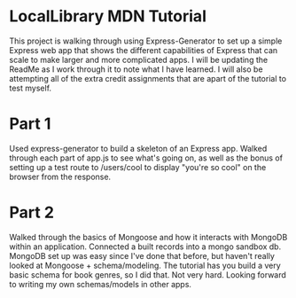 # LocalLibrary MDN Tutorial

This project is walking through using Express-Generator to set up a simple
Express web app that shows the different capabilities of Express that can scale
to make larger and more complicated apps. I will be updating the ReadMe as I
work through it to note what I have learned. I will also be attempting all of
the extra credit assignments that are apart of the tutorial to test myself.

# Part 1

Used express-generator to build a skeleton of an Express app. Walked through
each part of app.js to see what's going on, as well as the bonus of setting up a
test route to /users/cool to display "you're so cool" on the browser from the
response.

# Part 2

Walked through the basics of Mongoose and how it interacts with MongoDB within
an application. Connected a built records into a mongo sandbox db. MongoDB set
up was easy since I've done that before, but haven't really looked at Mongoose +
schema/modeling. The tutorial has you build a very basic schema for book genres,
so I did that. Not very hard. Looking forward to writing my own schemas/models
in other apps.
